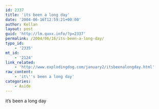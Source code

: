 ```yaml
---
id: 2337
title: 'its been a long day'
date: '2004-06-16T12:59:21+00:00'
author: Kellan
layout: post
guid: 'http://lm.quxx.info/?p=2337'
permalink: /2004/06/16/its-been-a-long-day/
typo_id:
    - '2335'
mt_id:
    - '2124'
link_related:
    - 'http://www.explodingdog.com/january2/itsbeenalongday.html'
raw_content:
    - 'it\''s been a long day'
categories:
    - Aside
---
```


it’s been a long day
